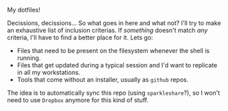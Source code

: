 My dotfiles!

Decissions, decissions... So what goes in here and what not? I'll try to make an exhaustive list of inclusion criterias. If *something* doesn't match *any* criteria, I'll have to find a better place for it. Lets go:

* Files that need to be present on the filesystem whenever the shell is running.
* Files that get updated during a typical session and I'd want to replicate in all my workstations.
* Tools that come without an installer, usually as `github` repos.

The idea is to automatically sync this repo (using `sparkleshare`?), so I won't need to use `Dropbox` anymore for this kind of stuff.
